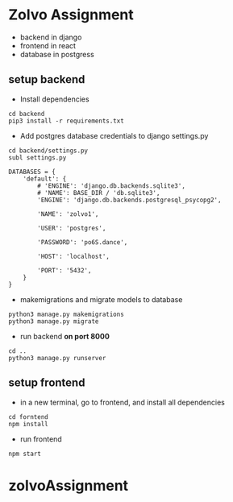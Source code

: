 # Zolvo Assignment

- backend in django
- frontend in react
- database in postgress

## setup backend
- Install dependencies
```
cd backend
pip3 install -r requirements.txt
```
- Add postgres database credentials to django settings.py
```
cd backend/settings.py
subl settings.py

DATABASES = {
    'default': {
        # 'ENGINE': 'django.db.backends.sqlite3',
        # 'NAME': BASE_DIR / 'db.sqlite3',
        'ENGINE': 'django.db.backends.postgresql_psycopg2',

        'NAME': 'zolvo1',

        'USER': 'postgres',

        'PASSWORD': 'po6S.dance',

        'HOST': 'localhost',

        'PORT': '5432',
    }
}
```
- makemigrations and migrate models to database
```
python3 manage.py makemigrations
python3 manage.py migrate
```
- run backend **on port 8000**
```
cd ..
python3 manage.py runserver
```
## setup frontend

- in a new terminal, go to frontend, and install all dependencies
```
cd forntend
npm install
```
- run frontend
```
npm start
```
# zolvoAssignment
